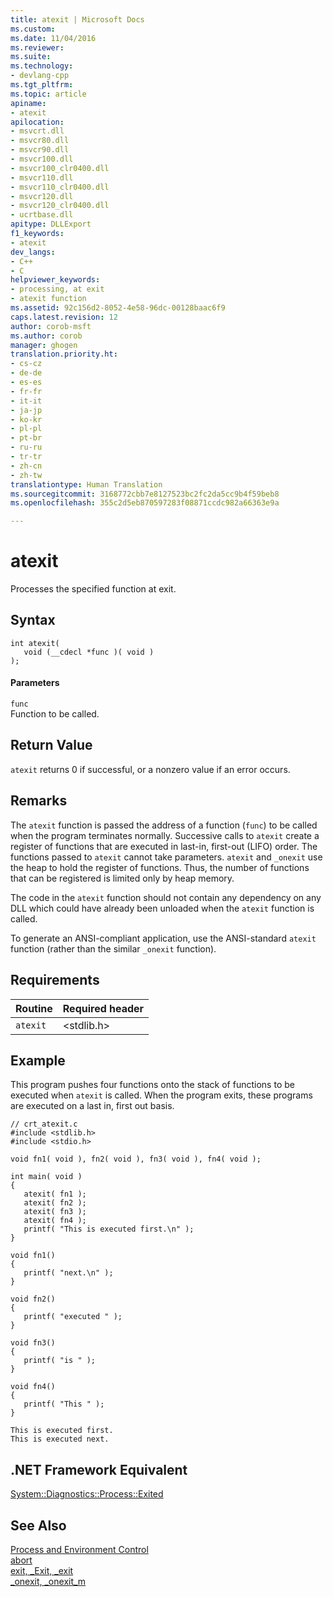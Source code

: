 ```yaml
---
title: atexit | Microsoft Docs
ms.custom: 
ms.date: 11/04/2016
ms.reviewer: 
ms.suite: 
ms.technology:
- devlang-cpp
ms.tgt_pltfrm: 
ms.topic: article
apiname:
- atexit
apilocation:
- msvcrt.dll
- msvcr80.dll
- msvcr90.dll
- msvcr100.dll
- msvcr100_clr0400.dll
- msvcr110.dll
- msvcr110_clr0400.dll
- msvcr120.dll
- msvcr120_clr0400.dll
- ucrtbase.dll
apitype: DLLExport
f1_keywords:
- atexit
dev_langs:
- C++
- C
helpviewer_keywords:
- processing, at exit
- atexit function
ms.assetid: 92c156d2-8052-4e58-96dc-00128baac6f9
caps.latest.revision: 12
author: corob-msft
ms.author: corob
manager: ghogen
translation.priority.ht:
- cs-cz
- de-de
- es-es
- fr-fr
- it-it
- ja-jp
- ko-kr
- pl-pl
- pt-br
- ru-ru
- tr-tr
- zh-cn
- zh-tw
translationtype: Human Translation
ms.sourcegitcommit: 3168772cbb7e8127523bc2fc2da5cc9b4f59beb8
ms.openlocfilehash: 355c2d5eb870597283f08871ccdc982a66363e9a

---
```

# atexit
Processes the specified function at exit.  
  
## Syntax  
  
```  
int atexit(  
   void (__cdecl *func )( void )  
);  
```  
  
#### Parameters  
 `func`  
 Function to be called.  
  
## Return Value  
 `atexit` returns 0 if successful, or a nonzero value if an error occurs.  
  
## Remarks  
 The `atexit` function is passed the address of a function (`func`) to be called when the program terminates normally. Successive calls to `atexit` create a register of functions that are executed in last-in, first-out (LIFO) order. The functions passed to `atexit` cannot take parameters. `atexit` and `_onexit` use the heap to hold the register of functions. Thus, the number of functions that can be registered is limited only by heap memory.  
  
 The code in the `atexit` function should not contain any dependency on any DLL which could have already been unloaded when the `atexit` function is called.  
  
 To generate an ANSI-compliant application, use the ANSI-standard `atexit` function (rather than the similar `_onexit` function).  
  
## Requirements  
  
|Routine|Required header|  
|-------------|---------------------|  
|`atexit`|\<stdlib.h>|  
  
## Example  
 This program pushes four functions onto the stack of functions to be executed when `atexit` is called. When the program exits, these programs are executed on a last in, first out basis.  
  
```  
// crt_atexit.c  
#include <stdlib.h>  
#include <stdio.h>  
  
void fn1( void ), fn2( void ), fn3( void ), fn4( void );  
  
int main( void )  
{  
   atexit( fn1 );  
   atexit( fn2 );  
   atexit( fn3 );  
   atexit( fn4 );  
   printf( "This is executed first.\n" );  
}  
  
void fn1()  
{  
   printf( "next.\n" );  
}  
  
void fn2()  
{  
   printf( "executed " );  
}  
  
void fn3()  
{  
   printf( "is " );  
}  
  
void fn4()  
{  
   printf( "This " );  
}  
```  
  
```Output  
This is executed first.  
This is executed next.  
```  
  
## .NET Framework Equivalent  
 [System::Diagnostics::Process::Exited](https://msdn.microsoft.com/en-us/library/system.diagnostics.process.exited.aspx)  
  
## See Also  
 [Process and Environment Control](../../c-runtime-library/process-and-environment-control.md)   
 [abort](../../c-runtime-library/reference/abort.md)   
 [exit, _Exit, _exit](../../c-runtime-library/reference/exit-exit-exit.md)   
 [_onexit, _onexit_m](../../c-runtime-library/reference/onexit-onexit-m.md)


<!--HONumber=Jan17_HO2-->


